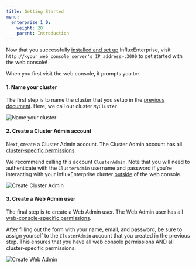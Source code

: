 ```yaml
---
title: Getting Started
menu:
  enterprise_1_0:
    weight: 20
    parent: Introduction
---
```


Now that you successfully [installed and set up](/enterprise/v1.0/introduction/installation/) InfluxEnterprise, visit
`http://<your_web_console_server's_IP_address>:3000` to get started with the
web console!

When you first visit the web console, it prompts you to:

#### 1. Name your cluster

The first step is to name the cluster that you setup in the
[previous document](/enterprise/v1.0/introduction/installation/).
Here, we call our cluster `MyCluster`.

![Name your cluster](/img/enterprise/name_cluster_1.png)

#### 2. Create a Cluster Admin account

Next, create a Cluster Admin account.
The Cluster Admin account has all [cluster-specific permissions](/enterprise/v1.0/features/users/#permissions).

We recommend calling this account `ClusterAdmin`.
Note that you will need to authenticate with the `ClusterAdmin` username and
password if you're interacting with your InfluxEnterprise cluster [outside](https://docs.influxdata.com/influxdb/v1.0/tools/) of the
web console.

![Create Cluster Admin](/img/enterprise/create_cluster_admin_1.png)

#### 3. Create a Web Admin user

The final step is to create a Web Admin user.
The Web Admin user has all [web-console-specific permissions](/enterprise/v1.0/features/users/#admin-users).

After filling out the form with your name, email, and password, be sure to
assign yourself to the `ClusterAdmin` account that you created in the previous
step.
This ensures that you have all web console permissions AND all cluster-specific
permissions.

![Create Web Admin](/img/enterprise/create_web_admin_1.png)
